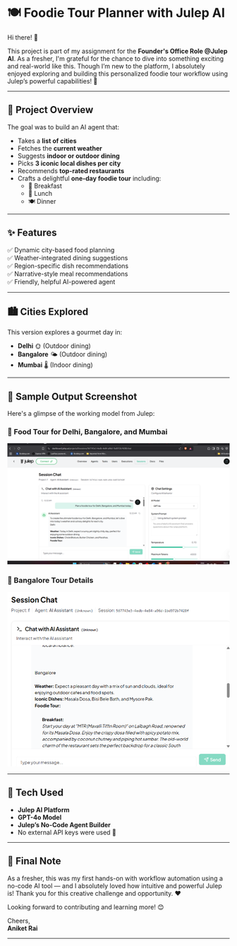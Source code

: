 # 🍽️ Foodie Tour Planner with Julep AI

Hi there! 👋

This project is part of my assignment for the **Founder's Office Role @Julep AI**. As a fresher, I'm grateful for the chance to dive into something exciting and real-world like this. Though I’m new to the platform, I absolutely enjoyed exploring and building this personalized foodie tour workflow using Julep’s powerful capabilities! 🚀

---

## 🧠 Project Overview

The goal was to build an AI agent that:
- Takes a **list of cities**
- Fetches the **current weather**
- Suggests **indoor or outdoor dining**
- Picks **3 iconic local dishes per city**
- Recommends **top-rated restaurants**
- Crafts a delightful **one-day foodie tour** including:
  - 🥞 Breakfast
  - 🍛 Lunch
  - 🍽️ Dinner

---

## ✨ Features

✅ Dynamic city-based food planning  
✅ Weather-integrated dining suggestions  
✅ Region-specific dish recommendations  
✅ Narrative-style meal recommendations  
✅ Friendly, helpful AI-powered agent

---

## 🏙️ Cities Explored

This version explores a gourmet day in:
- **Delhi** 🌞 (Outdoor dining)
- **Bangalore** 🌤️ (Outdoor dining)
- **Mumbai** 🌡️ (Indoor dining)

---

## 🧾 Sample Output Screenshot

Here's a glimpse of the working model from Julep:

### 📍 Food Tour for Delhi, Bangalore, and Mumbai  
![Delhi + Chat Screenshot](./{8FCE60DE-5880-4CA8-915E-1CBE7C16D16E}.png)

### 📍 Bangalore Tour Details  
![Bangalore Tour Screenshot](./{29822D6B-8AC3-48ED-A526-F6A884E220A6}.png)

---

## 🔧 Tech Used

- **Julep AI Platform**
- **GPT-4o Model**
- **Julep’s No-Code Agent Builder**
- No external API keys were used 🙌

---

## 🙏 Final Note

As a fresher, this was my first hands-on with workflow automation using a no-code AI tool — and I absolutely loved how intuitive and powerful Julep is! Thank you for this creative challenge and opportunity. ❤️

Looking forward to contributing and learning more! 😊

Cheers,  
**Aniket Rai**

---

